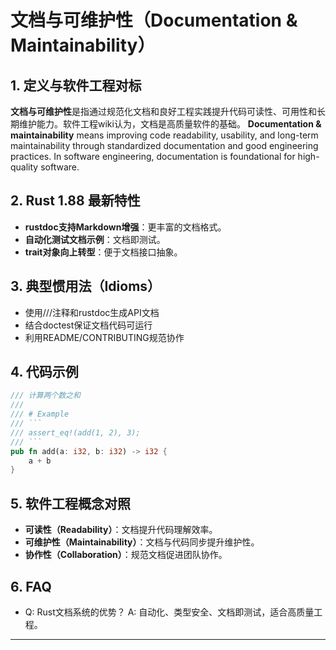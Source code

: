 # 文档与可维护性（Documentation & Maintainability）

## 1. 定义与软件工程对标

**文档与可维护性**是指通过规范化文档和良好工程实践提升代码可读性、可用性和长期维护能力。软件工程wiki认为，文档是高质量软件的基础。
**Documentation & maintainability** means improving code readability, usability, and long-term maintainability through standardized documentation and good engineering practices. In software engineering, documentation is foundational for high-quality software.

## 2. Rust 1.88 最新特性

- **rustdoc支持Markdown增强**：更丰富的文档格式。
- **自动化测试文档示例**：文档即测试。
- **trait对象向上转型**：便于文档接口抽象。

## 3. 典型惯用法（Idioms）

- 使用///注释和rustdoc生成API文档
- 结合doctest保证文档代码可运行
- 利用README/CONTRIBUTING规范协作

## 4. 代码示例

```rust
/// 计算两个数之和
///
/// # Example
/// ```
/// assert_eq!(add(1, 2), 3);
/// ```
pub fn add(a: i32, b: i32) -> i32 {
    a + b
}
```

## 5. 软件工程概念对照

- **可读性（Readability）**：文档提升代码理解效率。
- **可维护性（Maintainability）**：文档与代码同步提升维护性。
- **协作性（Collaboration）**：规范文档促进团队协作。

## 6. FAQ

- Q: Rust文档系统的优势？
  A: 自动化、类型安全、文档即测试，适合高质量工程。

---
